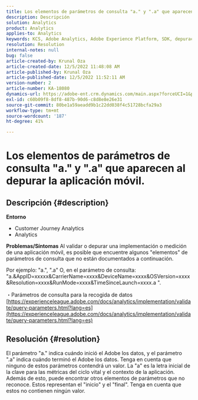 ```yaml
---
title: Los elementos de parámetros de consulta "a." y ".a" que aparecen al depurar la aplicación móvil.
description: Descripción
solution: Analytics
product: Analytics
applies-to: Analytics
keywords: KCS, Adobe Analytics, Adobe Experience Platform, SDK, depuración, parámetros de consulta
resolution: Resolution
internal-notes: null
bug: false
article-created-by: Krunal Oza
article-created-date: 12/5/2022 11:48:08 AM
article-published-by: Krunal Oza
article-published-date: 12/5/2022 11:52:11 AM
version-number: 2
article-number: KA-18080
dynamics-url: https://adobe-ent.crm.dynamics.com/main.aspx?forceUCI=1&pagetype=entityrecord&etn=knowledgearticle&id=109571ad-9274-ed11-81aa-6045bd006c82
exl-id: c60b09f8-8df8-487b-90d6-c8d8e8e26e31
source-git-commit: 80be1a59aeadd9b1c22dd038f4c51728bcfa29a3
workflow-type: tm+mt
source-wordcount: '187'
ht-degree: 41%

---
```


# Los elementos de parámetros de consulta &quot;a.&quot; y &quot;.a&quot; que aparecen al depurar la aplicación móvil.

## Descripción {#description}

<b>Entorno</b>
- Customer Journey Analytics
- Analytics



<b>Problemas/Síntomas</b>
Al validar o depurar una implementación o medición de una aplicación móvil, es posible que encuentre algunos &quot;elementos&quot; de parámetros de consulta que no están documentados a continuación.

Por ejemplo: &quot;a.&quot;, &quot;.a&quot; O, en el parámetro de consulta: &quot;a.&amp;AppID=xxxxx&amp;CarrierName=xxxx&amp;DeviceName=xxxx&amp;OSVersion=xxxx&amp;Resolution=xxxx&amp;RunMode=xxxx&amp;TimeSinceLaunch=xxxx.a &quot;.

・Parámetros de consulta para la recogida de datos
[https://experienceleague.adobe.com/docs/analytics/implementation/validate/query-parameters.html?lang=es](https://experienceleague.adobe.com/docs/analytics/implementation/validate/query-parameters.html?lang=es)




## Resolución {#resolution}


El parámetro &quot;a.&quot; indica cuándo inició el Adobe los datos, y el parámetro &quot;.a&quot; indica cuándo terminó el Adobe los datos. Tenga en cuenta que ninguno de estos parámetros contendrá un valor. La &quot;a&quot; es la letra inicial de la clave para las métricas del ciclo vital y el contexto de la aplicación. Además de esto, puede encontrar otros elementos de parámetros que no reconoce. Estos representan el &quot;inicio&quot; y el &quot;final&quot;. Tenga en cuenta que estos no contienen ningún valor.
